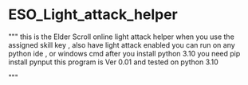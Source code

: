 # ESO_Light_attack_helper

"""
    this is  the Elder Scroll online light attack helper
    when you use the assigned skill key , also have light attack enabled
    you can run on any python ide , or windows cmd after you install python 3.10
    you need pip install pynput
    this program is Ver 0.01  and tested on python 3.10
    
"""
